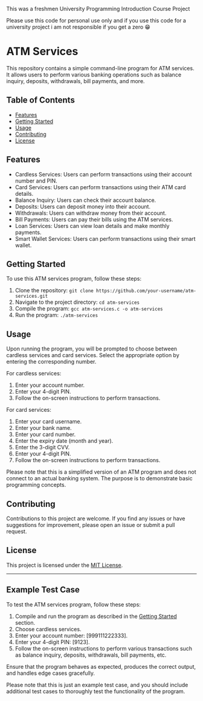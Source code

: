 This was a freshmen University Programming Introduction Course Project

Please use this code for personal use only and if you use this code for a university project i am not responsible if you get a zero 😁

# ATM Services

This repository contains a simple command-line program for ATM services. It allows users to perform various banking operations such as balance inquiry, deposits, withdrawals, bill payments, and more.

## Table of Contents

- [Features](#features)
- [Getting Started](#getting-started)
- [Usage](#usage)
- [Contributing](#contributing)
- [License](#license)

## Features

- Cardless Services: Users can perform transactions using their account number and PIN.
- Card Services: Users can perform transactions using their ATM card details.
- Balance Inquiry: Users can check their account balance.
- Deposits: Users can deposit money into their account.
- Withdrawals: Users can withdraw money from their account.
- Bill Payments: Users can pay their bills using the ATM services.
- Loan Services: Users can view loan details and make monthly payments.
- Smart Wallet Services: Users can perform transactions using their smart wallet.

## Getting Started

To use this ATM services program, follow these steps:

1. Clone the repository: `git clone https://github.com/your-username/atm-services.git`
2. Navigate to the project directory: `cd atm-services`
3. Compile the program: `gcc atm-services.c -o atm-services`
4. Run the program: `./atm-services`

## Usage

Upon running the program, you will be prompted to choose between cardless services and card services. Select the appropriate option by entering the corresponding number.

For cardless services:
1. Enter your account number.
2. Enter your 4-digit PIN.
3. Follow the on-screen instructions to perform transactions.

For card services:
1. Enter your card username.
2. Enter your bank name.
3. Enter your card number.
4. Enter the expiry date (month and year).
5. Enter the 3-digit CVV.
6. Enter your 4-digit PIN.
7. Follow the on-screen instructions to perform transactions.

Please note that this is a simplified version of an ATM program and does not connect to an actual banking system. The purpose is to demonstrate basic programming concepts.

## Contributing

Contributions to this project are welcome. If you find any issues or have suggestions for improvement, please open an issue or submit a pull request.

## License

This project is licensed under the [MIT License](LICENSE).

---

## Example Test Case

To test the ATM services program, follow these steps:

1. Compile and run the program as described in the [Getting Started](#getting-started) section.
2. Choose cardless services.
3. Enter your account number: [999111222333].
4. Enter your 4-digit PIN: [9123].
5. Follow the on-screen instructions to perform various transactions such as balance inquiry, deposits, withdrawals, bill payments, etc.

Ensure that the program behaves as expected, produces the correct output, and handles edge cases gracefully.

Please note that this is just an example test case, and you should include additional test cases to thoroughly test the functionality of the program.
